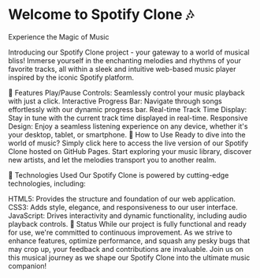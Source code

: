 # Welcome to Spotify Clone 🎶
Experience the Magic of Music

Introducing our Spotify Clone project - your gateway to a world of musical bliss! Immerse yourself in the enchanting melodies and rhythms of your favorite tracks, all within a sleek and intuitive web-based music player inspired by the iconic Spotify platform.

🚀 Features
Play/Pause Controls: Seamlessly control your music playback with just a click.
Interactive Progress Bar: Navigate through songs effortlessly with our dynamic progress bar.
Real-time Track Time Display: Stay in tune with the current track time displayed in real-time.
Responsive Design: Enjoy a seamless listening experience on any device, whether it's your desktop, tablet, or smartphone.
🎵 How to Use
Ready to dive into the world of music? Simply click here to access the live version of our Spotify Clone hosted on GitHub Pages. Start exploring your music library, discover new artists, and let the melodies transport you to another realm.

🔧 Technologies Used
Our Spotify Clone is powered by cutting-edge technologies, including:

HTML5: Provides the structure and foundation of our web application.
CSS3: Adds style, elegance, and responsiveness to our user interface.
JavaScript: Drives interactivity and dynamic functionality, including audio playback controls.
🌟 Status
While our project is fully functional and ready for use, we're committed to continuous improvement. As we strive to enhance features, optimize performance, and squash any pesky bugs that may crop up, your feedback and contributions are invaluable. Join us on this musical journey as we shape our Spotify Clone into the ultimate music companion!
